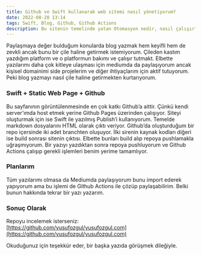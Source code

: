 ```yaml
---
title: Github ve Swift kullanarak web sitemi nasıl yönetiyorum?
date: 2022-08-20 13:14
tags: Swift, Blog, Github, Github Actions
description: Bu sitenin temelinde yatan Otomasyon nedir, nasıl çalışır?
---
```


Paylaşmaya değer bulduğum konularda blog yazmak hem keyifli hem de zevkli ancak bunu bir çile haline getirmek istemiyorum. Çileden kastım yazdığım platform ve o platformun bakımı ve çalışır tutmakt. Elbette yazılarımı daha çok kitleye ulaşması için mediumda da paylaşıyorum ancak kişisel domainimi side projelerim ve diğer ihtiyaçlarım için aktif tutuyorum. Peki blog yazmayı nasıl çile haline getirmekten kurtarıyorum.

### Swift + Static Web Page + Github

Bu sayfanının görüntülenmesinde en çok katkı Github’a aittir. Çünkü kendi server’ımda host etmek yerine Github Pages üzerinden çalışıyor. Siteyi oluşturmak için ise Swift ile yazılmış Publish’i kullanıyorum. Temelde markdown dosyalarını HTML olarak çıktı veriyor. Github’da oluşturduğum bir repo içersinde iki adet branchten oluşuyor. İlki sirenin kaynak kodları diğeri ise build sonrası sitenin çıktısı. Elbette bunları build alıp repoya pushlamakla uğraşmıyorum. Bir yazıyı yazdıktan sonra repoya pushluyorum ve Github Actions çalışıp gerekli işlemleri benim yerime tamamlıyor.

### Planlarım

Tüm yazılarımı olmasa da Mediumda paylaşıyorum bunu import ederek yapıyorum ama bu işlemi de Github Actions ile çözüp paylaşabilirim. Belki bunun hakkında tekrar bir yazı yazarım.

### Sonuç Olarak

Repoyu incelemek isterseniz: [https://github.com/yusufozgul/yusufozgul.com](https://github.com/yusufozgul/yusufozgul.com)

Okuduğunuz için teşekkür eder, bir başka yazıda görüşmek dileğiyle.
